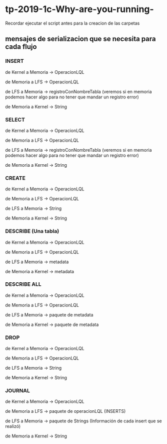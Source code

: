 # tp-2019-1c-Why-are-you-running-
Recordar ejecutar el script antes para la creacion de las carpetas

## mensajes de serializacion que se necesita para cada flujo

### INSERT

de Kernel a Memoria -> OperacionLQL

de Memoria a LFS -> OperacionLQL

de LFS a Memoria -> registroConNombreTabla (veremos si en memoria podemos hacer algo para no tener que mandar un registro error)

de Memoria a Kernel -> String

### SELECT

de Kernel a Memoria -> OperacionLQL

de Memoria a LFS -> OperacionLQL

de LFS a Memoria -> registroConNombreTabla (veremos si en memoria podemos hacer algo para no tener que mandar un registro error)

de Memoria a Kernel -> String

### CREATE

de Kernel a Memoria -> OperacionLQL

de Memoria a LFS -> OperacionLQL

de LFS a Memoria -> String

de Memoria a Kernel -> String

### DESCRIBE (Una tabla)

de Kernel a Memoria -> OperacionLQL

de Memoria a LFS -> OperacionLQL

de LFS a Memoria -> metadata

de Memoria a Kernel -> metadata

### DESCRIBE ALL 

de Kernel a Memoria -> OperacionLQL

de Memoria a LFS -> OperacionLQL

de LFS a Memoria -> paquete de metadata

de Memoria a Kernel -> paquete de metadata

### DROP
de Kernel a Memoria -> OperacionLQL

de Memoria a LFS -> OperacionLQL

de LFS a Memoria -> String

de Memoria a Kernel -> String


### JOURNAL
de Kernel a Memoria -> OperacionLQL

de Memoria a LFS -> paquete de operacionLQL (INSERTS)

de LFS a Memoria -> paquete de Strings (Información de cada insert que se realizó)

de Memoria a Kernel -> String

